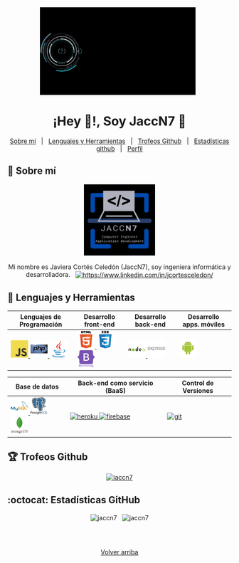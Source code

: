<div align="center" id="top"> 
  <img src="./img/app.gif" alt="JaccN7Profile" width="350"/>
  &#xa0;
  <!-- <a href="https://miperfilgithub.netlify.app">Demo</a> -->
  <h1 align="center">¡Hey 👋!, Soy JaccN7 👾</h1>
</div>
<!-- Status -->

<!-- <h4 align="center"> 
	🚧  MiPerfilGithub 🚀 Under construction...  🚧
</h4> 

<hr> -->

<p align="center">
  <a href="#dart-sobre-mí">Sobre mí</a> &#xa0; | &#xa0; 
  <a href="#rocket-lenguajes-y-herramientas">Lenguajes y Herramientas</a> &#xa0; | &#xa0;
  <a href="#trophy-trofeos-github">Trofeos Github</a> &#xa0; | &#xa0;
  <a href="#octocat-estadísticas-github">Estadísticas github</a> &#xa0; | &#xa0;
  <a href="https://github.com/JaccN7" target="_blank">Perfil</a>
</p>

## :dart: Sobre mí ##
<!-- imagen circular-->

<div>
	<p align="center"><img src="./img/JaccN7.png" alt="JaccN7" width="160" height="160"/></p>  
	<p align="center">Mi nombre es Javiera Cortés Celedón (JaccN7), soy ingeniera informática y desarrolladora. &nbsp;   
		<a href="https://linkedin.com/in/https://www.linkedin.com/in/jcortesceledon/" target="blank"><img align="center" src="https://raw.githubusercontent.com/rahuldkjain/github-profile-readme-generator/master/src/images/icons/Social/linked-in-alt.svg" alt="https://www.linkedin.com/in/jcortesceledon/" height="15" width="15" /></a>
	</p>
</div>

## :rocket: Lenguajes y Herramientas ##

<div align="center">
	<table> 
		<thead>
			<tr>
				<th>Lenguajes de Programación</th>
				<th>Desarrollo front-end</th>
				<th>Desarrollo back-end</th>
				<th>Desarrollo apps. móviles</th>
			</tr>
		</thead>
		<tbody>
			<tr>
				<td>
					<a href="https://developer.mozilla.org/en-US/docs/Web/JavaScript" target="_blank" rel="noreferrer"> 
						<img src="https://raw.githubusercontent.com/devicons/devicon/master/icons/javascript/javascript-original.svg" alt="javascript" width="40" height="40"/> 
					</a> 
					<a href="https://www.php.net" target="_blank" rel="noreferrer"> 
						<img src="https://raw.githubusercontent.com/devicons/devicon/master/icons/php/php-original.svg" alt="php" width="40" height="40"/> 
					</a>
					<a href="https://www.java.com" target="_blank" rel="noreferrer"> 
						<img src="https://raw.githubusercontent.com/devicons/devicon/master/icons/java/java-original.svg" alt="java" width="40" height="40"/> 
					</a>
				</td>
				<td>
					<a href="https://www.w3.org/html/" target="_blank" rel="noreferrer"> 
						<img src="https://raw.githubusercontent.com/devicons/devicon/master/icons/html5/html5-original-wordmark.svg" alt="html5" width="40" height="40"/> 
					</a> 
					<a href="https://www.w3schools.com/css/" target="_blank" rel="noreferrer"> 
						<img src="https://raw.githubusercontent.com/devicons/devicon/master/icons/css3/css3-original-wordmark.svg" alt="css3" width="40" height="40"/> 
					</a> 
					<a href="https://getbootstrap.com" target="_blank" rel="noreferrer"> 
						<img src="https://raw.githubusercontent.com/devicons/devicon/master/icons/bootstrap/bootstrap-plain-wordmark.svg" alt="bootstrap" width="40" height="40"/> 
					</a>
				</td>
				<td>
					<a href="https://nodejs.org" target="_blank" rel="noreferrer"> 
						<img src="https://raw.githubusercontent.com/devicons/devicon/master/icons/nodejs/nodejs-original-wordmark.svg" alt="nodejs" width="40" height="40"/> 
					</a> 
					<a href="https://expressjs.com" target="_blank" rel="noreferrer"> 
						<img src="https://raw.githubusercontent.com/devicons/devicon/master/icons/express/express-original-wordmark.svg" alt="express" width="40" height="40"/> 
					</a>
				</td>
				<td>
				<a href="https://developer.android.com" target="_blank" rel="noreferrer"> 
					<img src="https://raw.githubusercontent.com/devicons/devicon/master/icons/android/android-original-wordmark.svg" alt="android" width="40" height="40"/> 
				</a>
				</td>
			</tr>
		</tbody>
	</table>
</div>

<div align="center">
	<table>
		<thead>
			<tr>
				<th>Base de datos</th>
				<th>Back-end como servicio (BaaS)</th>
				<th>Control de Versiones</th>
			</tr>
		</thead>
		<tbody>
			<tr>
				<td>
					<a href="https://www.mysql.com/" target="_blank" rel="noreferrer"> 
						<img src="https://raw.githubusercontent.com/devicons/devicon/master/icons/mysql/mysql-original-wordmark.svg" alt="mysql" width="40" height="40"/> 
					</a> 
					<a href="https://www.postgresql.org" target="_blank" rel="noreferrer"> 
						<img src="https://raw.githubusercontent.com/devicons/devicon/master/icons/postgresql/postgresql-original-wordmark.svg" alt="postgresql" width="40" height="40"/> 
					</a> 
					<a href="https://www.mongodb.com/" target="_blank" rel="noreferrer"> 
						<img src="https://raw.githubusercontent.com/devicons/devicon/master/icons/mongodb/mongodb-original-wordmark.svg" alt="mongodb" width="40" height="40"/> 
					</a> 
				</td>
				<td>
					<a href="https://heroku.com" target="_blank" rel="noreferrer"> 
						<img src="https://www.vectorlogo.zone/logos/heroku/heroku-icon.svg" alt="heroku" width="40" height="40"/> 
					</a> 
					<a href="https://firebase.google.com/" target="_blank" rel="noreferrer"> 
						<img src="https://www.vectorlogo.zone/logos/firebase/firebase-icon.svg" alt="firebase" width="40" height="40"/> 
					</a> 
				</td>
				<td>
					<a href="https://git-scm.com/" target="_blank" rel="noreferrer"> 
						<img src="https://www.vectorlogo.zone/logos/git-scm/git-scm-icon.svg" alt="git" width="40" height="40"/> 
					</a> 
				</td>
			</tr>
		</tbody>
	</table>
</div>

## :trophy: Trofeos Github ##

<p align="center"> 
	<a href="https://github.com/ryo-ma/github-profile-trophy">
		<img src="https://github-profile-trophy.vercel.app/?username=jaccn7&theme=onedark" alt="jaccn7" />
	</a> 
</p>

## :octocat: Estadísticas GitHub ##

<p align="center">
	<img align="center" src="https://github-readme-stats.vercel.app/api/top-langs?username=jaccn7&show_icons=true&locale=en&layout=compact" alt="jaccn7" width="325"/> &nbsp;
	<img align="center" src="https://github-readme-stats.vercel.app/api?username=jaccn7&show_icons=true&locale=en" alt="jaccn7" width="390"/>
</p>
&#xa0;

##
<p align="center">
<a href="#top">Volver arriba</a>
</p>
